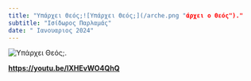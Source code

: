 ```yaml
---
title: "Υπάρχει Θεός;![Υπάρχει Θεός;](/arche.png "άρχει ο Θεός")."
subtitle: "Ισίδωρος Παρλαμάς"
date: " Ιανουαριος 2024"
---
```


![Υπάρχει Θεός;](/arche.png "άρχει ο Θεός").

**https://youtu.be/lXHEvWO4QhQ**


